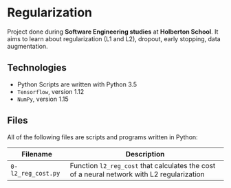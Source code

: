 # Regularization

Project done during **Software Engineering studies** at **Holberton School**. It aims to learn about regularization (L1 and L2), dropout, early stopping, data augmentation.

## Technologies
* Python Scripts are written with Python 3.5
* `Tensorflow`, version 1.12
* `NumPy`, version 1.15

## Files
All of the following files are scripts and programs written in Python:

| Filename | Description |
| -------- | ----------- |
| `0-l2_reg_cost.py` | Function `l2_reg_cost` that calculates the cost of a neural network with L2 regularization |
